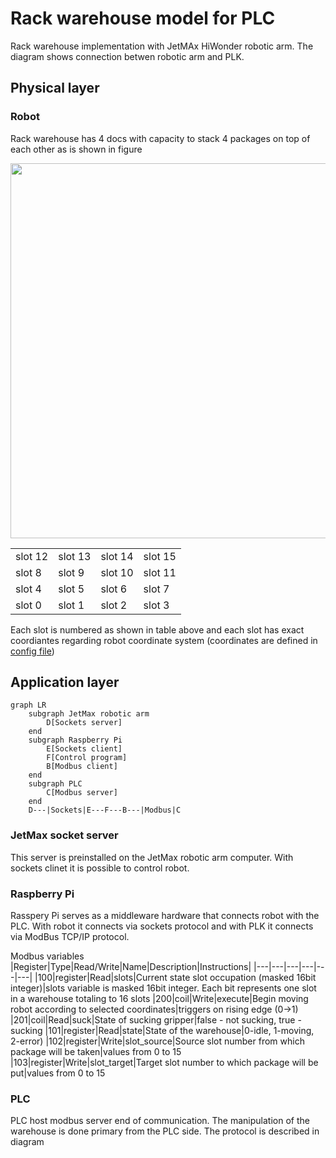 # Rack warehouse model for PLC

Rack warehouse implementation with JetMAx HiWonder robotic arm. The diagram shows connection betwen robotic arm and PLK.

## Physical layer

### Robot
Rack warehouse has 4 docs with capacity to stack 4 packages on top of each other as is shown in figure

<img src="https://i.ibb.co/P4Gwz2q/photo-2022-07-15-15-23-13.jpg" width="600">

|||||
|---|---|---|---|
|slot 12|slot 13|slot 14|slot 15|
|slot 8|slot 9|slot 10|slot 11|
|slot 4|slot 5|slot 6|slot 7|
|slot 0|slot 1|slot 2|slot 3|

Each slot is numbered as shown in table above and each slot has exact coordiantes regarding robot coordinate system (coordinates are defined in [config file](https://github.com/fsprojekti/rack-warehouse-jetmax/blob/master/config.js))



## Application layer

```mermaid
graph LR
    subgraph JetMax robotic arm 
        D[Sockets server]
    end
    subgraph Raspberry Pi
        E[Sockets client]
        F[Control program]
        B[Modbus client]
    end
    subgraph PLC
        C[Modbus server]
    end
    D---|Sockets|E---F---B---|Modbus|C
```

### JetMax socket server
This server is preinstalled on the JetMax robotic arm computer. With sockets clinet it is possible to control robot.

### Raspberry Pi
Rasspery Pi serves as a middleware hardware that connects robot with the PLC. With robot it connects via sockets protocol and with PLK it connects via ModBus TCP/IP protocol. 

Modbus variables
|Register|Type|Read/Write|Name|Description|Instructions|
|---|---|---|---|---|---|
|100|register|Read|slots|Current state slot occupation (masked 16bit integer)|slots variable is masked 16bit integer. Each bit represents one slot in a warehouse totaling to 16 slots
|200|coil|Write|execute|Begin moving robot according to selected coordinates|triggers on rising edge (0->1)
|201|coil|Read|suck|State of sucking gripper|false - not sucking, true - sucking
|101|register|Read|state|State of the warehouse|0-idle, 1-moving, 2-error)
|102|register|Write|slot_source|Source slot number from which package will be taken|values from 0 to 15
|103|register|Write|slot_target|Target slot number to which package will be put|values from 0 to 15

### PLC
PLC host modbus server end of communication. The manipulation of the warehouse is done primary from the PLC side. The protocol is described in diagram





